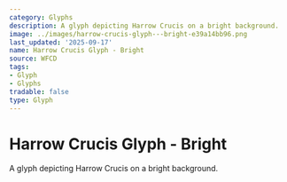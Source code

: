 ```yaml
---
category: Glyphs
description: A glyph depicting Harrow Crucis on a bright background.
image: ../images/harrow-crucis-glyph---bright-e39a14bb96.png
last_updated: '2025-09-17'
name: Harrow Crucis Glyph - Bright
source: WFCD
tags:
- Glyph
- Glyphs
tradable: false
type: Glyph
---
```


# Harrow Crucis Glyph - Bright

A glyph depicting Harrow Crucis on a bright background.

